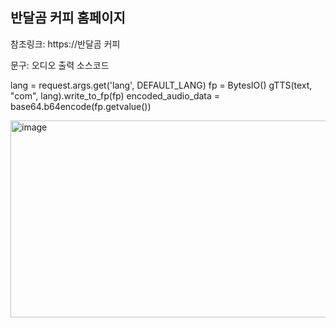 ## 반달곰 커피 홈페이지

참조링크: https://반달곰 커피

문구: 오디오 출력 소스코드

lang = request.args.get('lang', DEFAULT_LANG)
fp = BytesIO()
gTTS(text, "com", lang).write_to_fp(fp)
encoded_audio_data = base64.b64encode(fp.getvalue())

<img width="583" height="315" alt="image" src="https://github.com/user-attachments/assets/4f394d78-0cdd-4866-94f1-78cc0357ba04" />
